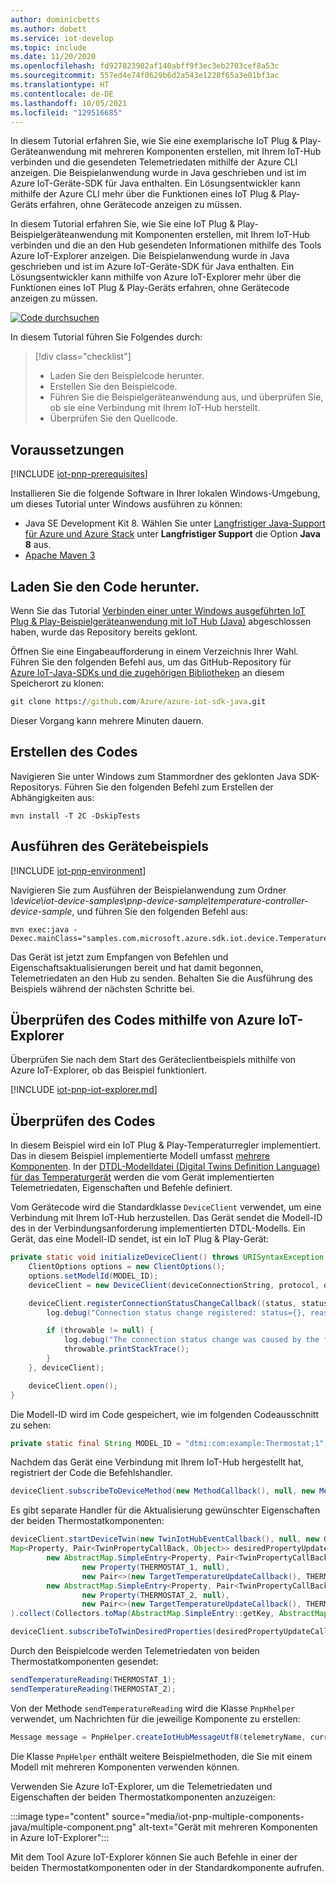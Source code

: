 ```yaml
---
author: dominicbetts
ms.author: dobett
ms.service: iot-develop
ms.topic: include
ms.date: 11/20/2020
ms.openlocfilehash: fd927823982af140abff9f3ec3eb2703cef8a53c
ms.sourcegitcommit: 557ed4e74f0629b6d2a543e1228f65a3e01bf3ac
ms.translationtype: HT
ms.contentlocale: de-DE
ms.lasthandoff: 10/05/2021
ms.locfileid: "129516685"
---
```

In diesem Tutorial erfahren Sie, wie Sie eine exemplarische IoT Plug & Play-Geräteanwendung mit mehreren Komponenten erstellen, mit Ihrem IoT-Hub verbinden und die gesendeten Telemetriedaten mithilfe der Azure CLI anzeigen. Die Beispielanwendung wurde in Java geschrieben und ist im Azure IoT-Geräte-SDK für Java enthalten. Ein Lösungsentwickler kann mithilfe der Azure CLI mehr über die Funktionen eines IoT Plug & Play-Geräts erfahren, ohne Gerätecode anzeigen zu müssen.

In diesem Tutorial erfahren Sie, wie Sie eine IoT Plug & Play-Beispielgeräteanwendung mit Komponenten erstellen, mit Ihrem IoT-Hub verbinden und die an den Hub gesendeten Informationen mithilfe des Tools Azure IoT-Explorer anzeigen. Die Beispielanwendung wurde in Java geschrieben und ist im Azure IoT-Geräte-SDK für Java enthalten. Ein Lösungsentwickler kann mithilfe von Azure IoT-Explorer mehr über die Funktionen eines IoT Plug & Play-Geräts erfahren, ohne Gerätecode anzeigen zu müssen.

[![Code durchsuchen](../articles/iot-central/core/media/common/browse-code.svg)](https://github.com/Azure/azure-iot-sdk-java/tree/main/device/iot-device-samples/pnp-device-sample)

In diesem Tutorial führen Sie Folgendes durch:

> [!div class="checklist"]
> * Laden Sie den Beispielcode herunter.
> * Erstellen Sie den Beispielcode.
> * Führen Sie die Beispielgeräteanwendung aus, und überprüfen Sie, ob sie eine Verbindung mit Ihrem IoT-Hub herstellt.
> * Überprüfen Sie den Quellcode.

## <a name="prerequisites"></a>Voraussetzungen

[!INCLUDE [iot-pnp-prerequisites](iot-pnp-prerequisites.md)]

Installieren Sie die folgende Software in Ihrer lokalen Windows-Umgebung, um dieses Tutorial unter Windows ausführen zu können:

* Java SE Development Kit 8. Wählen Sie unter [Langfristiger Java-Support für Azure und Azure Stack](/java/azure/jdk/) unter **Langfristiger Support** die Option **Java 8** aus.
* [Apache Maven 3](https://maven.apache.org/download.cgi)

## <a name="download-the-code"></a>Laden Sie den Code herunter.

Wenn Sie das Tutorial [Verbinden einer unter Windows ausgeführten IoT Plug & Play-Beispielgeräteanwendung mit IoT Hub (Java)](../articles/iot-develop/tutorial-connect-device.md) abgeschlossen haben, wurde das Repository bereits geklont.

Öffnen Sie eine Eingabeaufforderung in einem Verzeichnis Ihrer Wahl. Führen Sie den folgenden Befehl aus, um das GitHub-Repository für [Azure IoT-Java-SDKs und die zugehörigen Bibliotheken](https://github.com/Azure/azure-iot-sdk-java) an diesem Speicherort zu klonen:

```cmd
git clone https://github.com/Azure/azure-iot-sdk-java.git
```

Dieser Vorgang kann mehrere Minuten dauern.

## <a name="build-the-code"></a>Erstellen des Codes

Navigieren Sie unter Windows zum Stammordner des geklonten Java SDK-Repositorys. Führen Sie den folgenden Befehl zum Erstellen der Abhängigkeiten aus:

```cmd/sh
mvn install -T 2C -DskipTests
```

## <a name="run-the-device-sample"></a>Ausführen des Gerätebeispiels

[!INCLUDE [iot-pnp-environment](iot-pnp-environment.md)]

Navigieren Sie zum Ausführen der Beispielanwendung zum Ordner *\device\iot-device-samples\pnp-device-sample\temperature-controller-device-sample*, und führen Sie den folgenden Befehl aus:

```cmd/sh
mvn exec:java -Dexec.mainClass="samples.com.microsoft.azure.sdk.iot.device.TemperatureController"
```

Das Gerät ist jetzt zum Empfangen von Befehlen und Eigenschaftsaktualisierungen bereit und hat damit begonnen, Telemetriedaten an den Hub zu senden. Behalten Sie die Ausführung des Beispiels während der nächsten Schritte bei.

## <a name="use-azure-iot-explorer-to-validate-the-code"></a>Überprüfen des Codes mithilfe von Azure IoT-Explorer

Überprüfen Sie nach dem Start des Geräteclientbeispiels mithilfe von Azure IoT-Explorer, ob das Beispiel funktioniert.

[!INCLUDE [iot-pnp-iot-explorer.md](iot-pnp-iot-explorer.md)]

## <a name="review-the-code"></a>Überprüfen des Codes

In diesem Beispiel wird ein IoT Plug & Play-Temperaturregler implementiert. Das in diesem Beispiel implementierte Modell umfasst [mehrere Komponenten](../articles/iot-develop/concepts-modeling-guide.md). In der [DTDL-Modelldatei (Digital Twins Definition Language) für das Temperaturgerät](https://github.com/Azure/opendigitaltwins-dtdl/blob/master/DTDL/v2/samples/TemperatureController.json) werden die vom Gerät implementierten Telemetriedaten, Eigenschaften und Befehle definiert.

Vom Gerätecode wird die Standardklasse `DeviceClient` verwendet, um eine Verbindung mit Ihrem IoT-Hub herzustellen. Das Gerät sendet die Modell-ID des in der Verbindungsanforderung implementierten DTDL-Modells. Ein Gerät, das eine Modell-ID sendet, ist ein IoT Plug & Play-Gerät:

```java
private static void initializeDeviceClient() throws URISyntaxException, IOException {
    ClientOptions options = new ClientOptions();
    options.setModelId(MODEL_ID);
    deviceClient = new DeviceClient(deviceConnectionString, protocol, options);

    deviceClient.registerConnectionStatusChangeCallback((status, statusChangeReason, throwable, callbackContext) -> {
        log.debug("Connection status change registered: status={}, reason={}", status, statusChangeReason);

        if (throwable != null) {
            log.debug("The connection status change was caused by the following Throwable: {}", throwable.getMessage());
            throwable.printStackTrace();
        }
    }, deviceClient);

    deviceClient.open();
}
```

Die Modell-ID wird im Code gespeichert, wie im folgenden Codeausschnitt zu sehen:

```java
private static final String MODEL_ID = "dtmi:com:example:Thermostat;1";
```

Nachdem das Gerät eine Verbindung mit Ihrem IoT-Hub hergestellt hat, registriert der Code die Befehlshandler.

```java
deviceClient.subscribeToDeviceMethod(new MethodCallback(), null, new MethodIotHubEventCallback(), null);
```

Es gibt separate Handler für die Aktualisierung gewünschter Eigenschaften der beiden Thermostatkomponenten:

```java
deviceClient.startDeviceTwin(new TwinIotHubEventCallback(), null, new GenericPropertyUpdateCallback(), null);
Map<Property, Pair<TwinPropertyCallBack, Object>> desiredPropertyUpdateCallback = Stream.of(
        new AbstractMap.SimpleEntry<Property, Pair<TwinPropertyCallBack, Object>>(
                new Property(THERMOSTAT_1, null),
                new Pair<>(new TargetTemperatureUpdateCallback(), THERMOSTAT_1)),
        new AbstractMap.SimpleEntry<Property, Pair<TwinPropertyCallBack, Object>>(
                new Property(THERMOSTAT_2, null),
                new Pair<>(new TargetTemperatureUpdateCallback(), THERMOSTAT_2))
).collect(Collectors.toMap(AbstractMap.SimpleEntry::getKey, AbstractMap.SimpleEntry::getValue));

deviceClient.subscribeToTwinDesiredProperties(desiredPropertyUpdateCallback);
```

Durch den Beispielcode werden Telemetriedaten von beiden Thermostatkomponenten gesendet:

```java
sendTemperatureReading(THERMOSTAT_1);
sendTemperatureReading(THERMOSTAT_2);
```

Von der Methode `sendTemperatureReading` wird die Klasse `PnpHhelper` verwendet, um Nachrichten für die jeweilige Komponente zu erstellen:

```java
Message message = PnpHelper.createIotHubMessageUtf8(telemetryName, currentTemperature, componentName);
```

Die Klasse `PnpHelper` enthält weitere Beispielmethoden, die Sie mit einem Modell mit mehreren Komponenten verwenden können.

Verwenden Sie Azure IoT-Explorer, um die Telemetriedaten und Eigenschaften der beiden Thermostatkomponenten anzuzeigen:

:::image type="content" source="media/iot-pnp-multiple-components-java/multiple-component.png" alt-text="Gerät mit mehreren Komponenten in Azure IoT-Explorer":::

Mit dem Tool Azure IoT-Explorer können Sie auch Befehle in einer der beiden Thermostatkomponenten oder in der Standardkomponente aufrufen.
